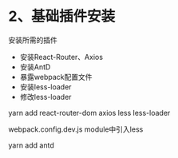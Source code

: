 # 2、基础插件安装

安装所需的插件

- 安装React-Router、Axios
- 安装AntD
- 暴露webpack配置文件
- 安装less-loader
- 修改less-loader

yarn add react-router-dom axios less less-loader

webpack.config.dev.js module中引入less

yarn add antd